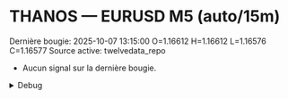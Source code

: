 # THANOS — EURUSD M5 (auto/15m)
Dernière bougie: 2025-10-07 13:15:00  O=1.16612  H=1.16612  L=1.16576  C=1.16577
Source active: twelvedata_repo

- Aucun signal sur la dernière bougie.

<details><summary>Debug</summary>

- TD_API_KEY manquant.

</details>